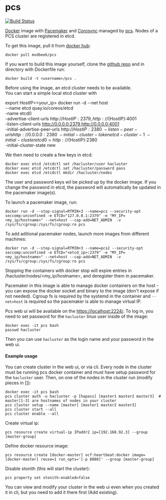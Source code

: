 # pcs

[![Build Status](https://travis-ci.org/mvdbeek/pcs.svg?branch=master)](https://travis-ci.org/mvdbeek/pcs)

[Docker](https://www.docker.com/) image with [Pacemaker](http://clusterlabs.org/) and [Corosync](https://corosync.github.io/corosync/) managed by [pcs](https://github.com/feist/pcs).
Nodes of a PCS cluster are registered in etcd.

To get this image, pull it from [docker hub](https://hub.docker.com/r/mvdbeek/pcs/):
```
docker pull mvdbeek/pcs
```

If you want to build this image yourself, clone the [github repo](https://github.com/mvdbeek/pcs) and in directory with Dockerfile run:
```
docker build -t <username>/pcs .
```

Before using the image, an etcd cluster needs to be available.  
You can start a simple local etcd cluster with

export HostIP=<your_ip>
docker run -d --net host \
 --name etcd quay.io/coreos/etcd \
 -name etcd0 \
 -advertise-client-urls http://${HostIP}:2379,http://${HostIP}:4001 \
 -listen-client-urls http://0.0.0.0:2379,http://0.0.0.0:4001 \
 -initial-advertise-peer-urls http://${HostIP}:2380 \
 -listen-peer-urls http://0.0.0.0:2380 \
 -initial-cluster-token etcd-cluster-1 \
 -initial-cluster etcd0=http://${HostIP}:2380 \
 -initial-cluster-state new

We then need to create a few keys in etcd:
```
docker exec etcd /etcdctl set /hacluster/user hacluster
docker exec etcd /etcdctl set /hacluster/password pass
docker exec etcd /etcdctl mkdir /hacluster/nodes
```
The user and password keys wil be picked up by the docker image.
If you change the password in etcd, the password will automatically be updated in the
pacemaker image(s).

To launch a pacemaker image, run:
```
docker run -d --stop-signal=RTMIN+3 --name=pcs --security-opt seccomp:unconfined -e ETCD="127.0.0.1:2379" -e "MY_IP=<my_ip/hostname>" --net=host --cap-add=NET_ADMIN  -v /sys/fs/cgroup:/sys/fs/cgroup:ro pcs
```

To add aditional pacemaker nodes, launch more images from different machines:
```
docker run -d --stop-signal=RTMIN+3 --name=pcs2 --security-opt seccomp:unconfined -e ETCD="<etcd_ip>:2379" -e "MY_IP=<my_ip/hostname>" --net=host --cap-add=NET_ADMIN  -v /sys/fs/cgroup:/sys/fs/cgroup:ro pcs
```

Stopping the containers with docker stop will expire entries in /hacluster/nodes/<my_ip/hostname>, and deregister them in pacemaker.

Pacemaker in this image is able to manage docker containers on the host - you can expose the docker socket and binary to the image (don't expose if not needed). Cgroup fs is required by the systemd in the container and `--net=host` is required so the pacemaker is able to manage virtual IP.

Pcs web ui will be available on the [https://localhost:2224/](https://localhost:2224/). To log in, you need to set password for the `hacluster` linux user inside of the image:
```
docker exec -it pcs bash
passwd hacluster
```

Then you can use `hacluster` as the login name and your password in the web ui.

#### Example usage

You can create cluster in the web ui, or via cli. Every node in the cluster must be running pcs docker container and must have setup password for the `hacluster` user. Then, on one of the nodes in the cluster run (modify pieces in []):
```
docker exec -it pcs bash
pcs cluster auth -u hacluster -p [hapass] [master1 master2 master3]  # master[1-3] are hostnames of nodes in your cluster
pcs cluster setup --name [master] [master1 master2 master3]
pcs cluster start --all
pcs cluster enable --all
```

Create virtual ip:
```
pcs resource create virtual-ip IPaddr2 ip=[192.168.92.3] --group [master-group]
```

Define docker resource image:
```
pcs resource create [docker-master] ocf:heartbeat:docker image=[docker-master] reuse=1 run_opts='[-p 8080]' --group [master-group]
```

Disable stonith (this will start the cluster):
```
pcs property set stonith-enabled=false
```

You can view and modify your cluster in the web ui even when you created it in cli, but you need to add it there first (Add existing).


